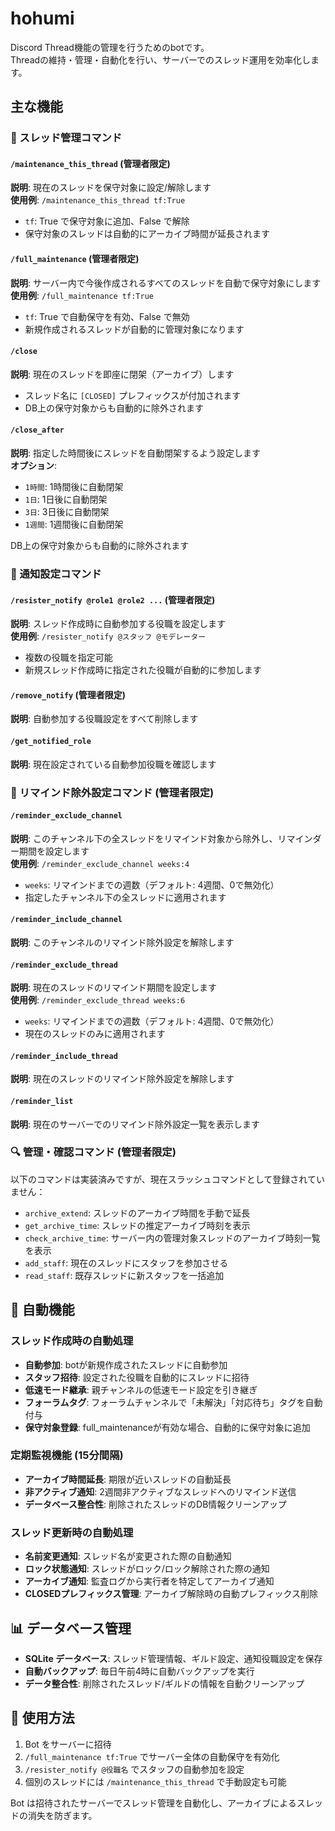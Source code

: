 # hohumi

Discord Thread機能の管理を行うためのbotです。  
Threadの維持・管理・自動化を行い、サーバーでのスレッド運用を効率化します。

## 主な機能

### 🔧 スレッド管理コマンド

#### `/maintenance_this_thread` (管理者限定)
**説明**: 現在のスレッドを保守対象に設定/解除します  
**使用例**: `/maintenance_this_thread tf:True`  
- `tf`: True で保守対象に追加、False で解除
- 保守対象のスレッドは自動的にアーカイブ時間が延長されます

#### `/full_maintenance` (管理者限定)
**説明**: サーバー内で今後作成されるすべてのスレッドを自動で保守対象にします  
**使用例**: `/full_maintenance tf:True`  
- `tf`: True で自動保守を有効、False で無効
- 新規作成されるスレッドが自動的に管理対象になります

#### `/close`
**説明**: 現在のスレッドを即座に閉架（アーカイブ）します  
- スレッド名に `[CLOSED]` プレフィックスが付加されます
- DB上の保守対象からも自動的に除外されます

#### `/close_after`
**説明**: 指定した時間後にスレッドを自動閉架するよう設定します  
**オプション**:
- `1時間`: 1時間後に自動閉架
- `1日`: 1日後に自動閉架  
- `3日`: 3日後に自動閉架
- `1週間`: 1週間後に自動閉架

DB上の保守対象からも自動的に除外されます

### 📝 通知設定コマンド

#### `/resister_notify @role1 @role2 ...` (管理者限定)
**説明**: スレッド作成時に自動参加する役職を設定します  
**使用例**: `/resister_notify @スタッフ @モデレーター`  
- 複数の役職を指定可能
- 新規スレッド作成時に指定された役職が自動的に参加します

#### `/remove_notify` (管理者限定)
**説明**: 自動参加する役職設定をすべて削除します

#### `/get_notified_role`
**説明**: 現在設定されている自動参加役職を確認します

### 📅 リマインド除外設定コマンド (管理者限定)

#### `/reminder_exclude_channel`
**説明**: このチャンネル下の全スレッドをリマインド対象から除外し、リマインダー期間を設定します  
**使用例**: `/reminder_exclude_channel weeks:4`  
- `weeks`: リマインドまでの週数（デフォルト: 4週間、0で無効化）
- 指定したチャンネル下の全スレッドに適用されます

#### `/reminder_include_channel`
**説明**: このチャンネルのリマインド除外設定を解除します

#### `/reminder_exclude_thread`
**説明**: 現在のスレッドのリマインド期間を設定します  
**使用例**: `/reminder_exclude_thread weeks:6`  
- `weeks`: リマインドまでの週数（デフォルト: 4週間、0で無効化）
- 現在のスレッドのみに適用されます

#### `/reminder_include_thread`
**説明**: 現在のスレッドのリマインド除外設定を解除します

#### `/reminder_list`
**説明**: 現在のサーバーでのリマインド除外設定一覧を表示します

### 🔍 管理・確認コマンド (管理者限定)

以下のコマンドは実装済みですが、現在スラッシュコマンドとして登録されていません：

- `archive_extend`: スレッドのアーカイブ時間を手動で延長
- `get_archive_time`: スレッドの推定アーカイブ時刻を表示  
- `check_archive_time`: サーバー内の管理対象スレッドのアーカイブ時刻一覧を表示
- `add_staff`: 現在のスレッドにスタッフを参加させる
- `read_staff`: 既存スレッドに新スタッフを一括追加

## 🤖 自動機能

### スレッド作成時の自動処理
- **自動参加**: botが新規作成されたスレッドに自動参加
- **スタッフ招待**: 設定された役職を自動的にスレッドに招待
- **低速モード継承**: 親チャンネルの低速モード設定を引き継ぎ
- **フォーラムタグ**: フォーラムチャンネルで「未解決」「対応待ち」タグを自動付与
- **保守対象登録**: full_maintenanceが有効な場合、自動的に保守対象に追加

### 定期監視機能 (15分間隔)
- **アーカイブ時間延長**: 期限が近いスレッドの自動延長
- **非アクティブ通知**: 2週間非アクティブなスレッドへのリマインド送信
- **データベース整合性**: 削除されたスレッドのDB情報クリーンアップ

### スレッド更新時の自動処理
- **名前変更通知**: スレッド名が変更された際の自動通知
- **ロック状態通知**: スレッドがロック/ロック解除された際の通知
- **アーカイブ通知**: 監査ログから実行者を特定してアーカイブ通知
- **CLOSEDプレフィックス管理**: アーカイブ解除時の自動プレフィックス削除

## 📊 データベース管理

- **SQLite データベース**: スレッド管理情報、ギルド設定、通知役職設定を保存
- **自動バックアップ**: 毎日午前4時に自動バックアップを実行
- **データ整合性**: 削除されたスレッド/ギルドの情報を自動クリーンアップ

## 🚀 使用方法

1. Bot をサーバーに招待
2. `/full_maintenance tf:True` でサーバー全体の自動保守を有効化
3. `/resister_notify @役職名` でスタッフの自動参加を設定
4. 個別のスレッドには `/maintenance_this_thread` で手動設定も可能

Bot は招待されたサーバーでスレッド管理を自動化し、アーカイブによるスレッドの消失を防ぎます。
